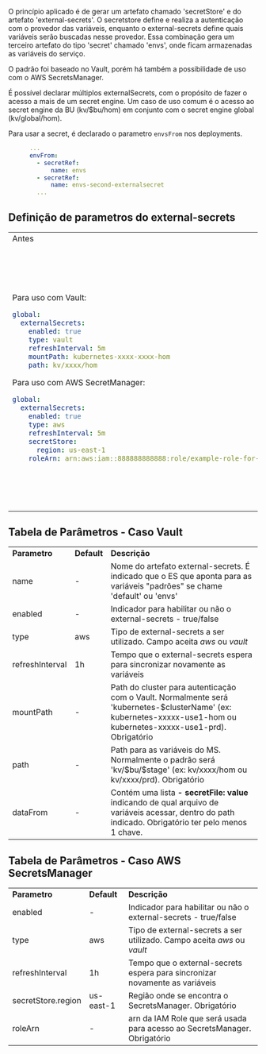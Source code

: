 O princípio aplicado é de gerar um artefato chamado 'secretStore' e do artefato 'external-secrets'. O secretstore define e realiza a autenticação com o provedor das variáveis, enquanto o external-secrets define quais variáveis serão buscadas nesse provedor. Essa combinação gera um terceiro artefato do tipo 'secret' chamado 'envs', onde ficam armazenadas as variáveis do serviço. 

O padrão foi baseado no Vault, porém há também a possibilidade de uso com o AWS SecretsManager.

É possível declarar múltiplos externalSecrets, com o propósito de fazer o acesso a mais de um secret engine. Um caso de uso comum é o acesso ao secret engine da BU (kv/$bu/hom) em conjunto com o secret engine global (kv/global/hom).


Para usar a secret, é declarado o parametro `envsFrom` nos deployments.
```yaml
      ...
      envFrom:
        - secretRef:
            name: envs
        - secretRef:
            name: envs-second-externalsecret
        ...
```

## Definição de parametros do external-secrets

<table>
<tr>
<td> Antes </td> <td> Depois </td>
</tr>
<tr>
<td>

Para uso com Vault:

```yaml
global:
  externalSecrets:
    enabled: true
    type: vault
    refreshInterval: 5m
    mountPath: kubernetes-xxxx-xxxx-hom
    path: kv/xxxx/hom
```

Para uso com AWS SecretManager:
```yaml
global:
  externalSecrets:
    enabled: true
    type: aws
    refreshInterval: 5m
    secretStore:
      region: us-east-1
    roleArn: arn:aws:iam::888888888888:role/example-role-for-external-secrets 
```
</td>

<td>
Para uso com Vault:

```yaml
global:
  externalSecrets:
    - enabled: true
      name: default
      type: vault
      refreshInterval: 5m
      mountPath: kubernetes-xxxxx-xxx-hom
      path: kv/xxxx/hom
      dataFrom:
        - secretFile: ms-example
    - enabled: true
      name: second-externalsecret
      type: vault
      mountPath: kubernetes-xxxx-use1-hom
      path: kv/global/hom
      dataFrom:
        - secretFile: global
```

Para uso com AWS SecretManager:
```yaml
global:
  externalSecrets:
    - enabled: true
      type: aws
      refreshInterval: 5m
      secretStore:
        region: us-east-1
      roleArn: arn:aws:iam::888888888888:role/example-role-for-external-secrets 
```

</td>
</tr>
</table>

## Tabela de Parâmetros - Caso Vault

<table>
<tr>
<td> <b>Parametro</b> </td> <td> <b>Default</b> </td> <td> <b>Descrição</b> </td>
</tr>
<tr>
<td> name </td> <td> - </tb> <td> Nome do artefato external-secrets. É indicado que o ES que aponta para as variáveis "padrões" se chame 'default' ou 'envs' </td>
</tr>
<tr>
<td> enabled </td> <td> - </tb> <td> Indicador para habilitar ou não o external-secrets - true/false </td>
</tr>
<tr>
<td> type </td> <td> aws </tb> <td> Tipo de external-secrets a ser utilizado. Campo aceita <i>aws</i> ou <i>vault</i> </td>
</tr>
<tr>
<td> refreshInterval </td> <td> 1h </tb> <td> Tempo que o external-secrets espera para sincronizar novamente as variáveis </td>
</tr>
<tr>
<td> mountPath </td> <td> - </tb> <td> Path do cluster para autenticação com o Vault. Normalmente será 'kubernetes-$clusterName' (ex: kubernetes-xxxxx-use1-hom ou kubernetes-xxxxx-use1-prd). Obrigatório </td>
</tr>
<tr>
<td> path </td> <td> - </tb> <td> Path para as variáveis do MS. Normalmente o padrão será 'kv/$bu/$stage' (ex: kv/xxxx/hom ou kv/xxxx/prd). Obrigatório </td>
</tr>
<tr>
<td> dataFrom </td> <td> - </tb> <td> Contém uma lista <b>- secretFile: value</b> indicando de qual arquivo de variáveis acessar, dentro do path indicado. Obrigatório ter pelo menos 1 chave. </td>
</tr>
</table>


## Tabela de Parâmetros - Caso AWS SecretsManager

<table>
<tr>
<td> <b>Parametro</b> </td> <td> <b>Default</b> </td> <td> <b>Descrição</b> </td>
</tr>
<tr>
<td> enabled </td> <td> - </tb> <td> Indicador para habilitar ou não o external-secrets - true/false </td>
</tr>
<tr>
<td> type </td> <td> aws </tb> <td> Tipo de external-secrets a ser utilizado. Campo aceita <i>aws</i> ou <i>vault</i> </td>
</tr>
<tr>
<td> refreshInterval </td> <td> 1h </tb> <td> Tempo que o external-secrets espera para sincronizar novamente as variáveis </td>
</tr>
<tr>
<td> secretStore.region </td> <td> us-east-1 </tb> <td> Região onde se encontra o SecretsManager. Obrigatório </td>
</tr>
<tr>
<td> roleArn </td> <td> - </tb> <td> arn da IAM Role que será usada para acesso ao SecretsManager. Obrigatório </td>
</tr>
</table>
